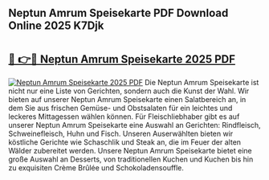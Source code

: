 ## Neptun Amrum Speisekarte PDF Download Online 2025 K7Djk

# <h2><a href="http://gc6dws.nevu.top/?p=Neptun+Amrum+Speisekarte">🔗 👉🔴 Neptun Amrum Speisekarte 2025 PDF</a></h2>

[![Neptun Amrum Speisekarte 2025 PDF](https://i.imgur.com/dBaPXMq.png)](http://gc6dws.nevu.top/?p=Neptun+Amrum+Speisekarte)
Die Neptun Amrum Speisekarte ist nicht nur eine Liste von Gerichten, sondern auch die Kunst der Wahl. Wir bieten auf unserer Neptun Amrum Speisekarte einen Salatbereich an, in dem Sie aus frischen Gemüse- und Obstsalaten für ein leichtes und leckeres Mittagessen wählen können. Für Fleischliebhaber gibt es auf unserer Neptun Amrum Speisekarte eine Auswahl an Gerichten: Rindfleisch, Schweinefleisch, Huhn und Fisch. Unseren Auserwählten bieten wir köstliche Gerichte wie Schaschlik und Steak an, die im Feuer der alten Wälder zubereitet werden. Unsere Neptun Amrum Speisekarte bietet eine große Auswahl an Desserts, von traditionellen Kuchen und Kuchen bis hin zu exquisiten Crème Brûlée und Schokoladensouffle.
